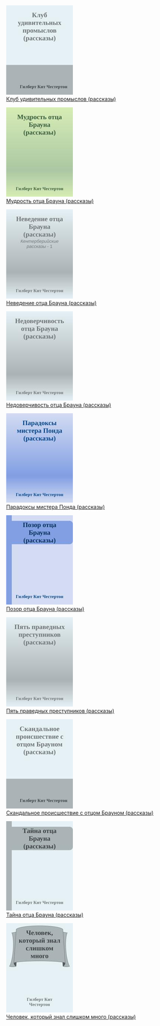 ![](Клуб%20удивительных%20промыслов%20(рассказы).jpg)  
[Клуб удивительных промыслов (рассказы)](Клуб%20удивительных%20промыслов%20(рассказы).txt)

![](Мудрость%20отца%20Брауна%20(рассказы).jpg)  
[Мудрость отца Брауна (рассказы)](Мудрость%20отца%20Брауна%20(рассказы).txt)

![](Неведение%20отца%20Брауна%20(рассказы).jpg)  
[Неведение отца Брауна (рассказы)](Неведение%20отца%20Брауна%20(рассказы).txt)

![](Недоверчивость%20отца%20Брауна%20(рассказы).jpg)  
[Недоверчивость отца Брауна (рассказы)](Недоверчивость%20отца%20Брауна%20(рассказы).txt)

![](Парадоксы%20мистера%20Понда%20(рассказы).jpg)  
[Парадоксы мистера Понда (рассказы)](Парадоксы%20мистера%20Понда%20(рассказы).txt)

![](Позор%20отца%20Брауна%20(рассказы).jpg)  
[Позор отца Брауна (рассказы)](Позор%20отца%20Брауна%20(рассказы).txt)

![](Пять%20праведных%20преступников%20(рассказы).jpg)  
[Пять праведных преступников (рассказы)](Пять%20праведных%20преступников%20(рассказы).txt)

![](Скандальное%20происшествие%20с%20отцом%20Брауном%20(рассказы).jpg)  
[Скандальное происшествие с отцом Брауном (рассказы)](Скандальное%20происшествие%20с%20отцом%20Брауном%20(рассказы).txt)

![](Тайна%20отца%20Брауна%20(рассказы).jpg)  
[Тайна отца Брауна (рассказы)](Тайна%20отца%20Брауна%20(рассказы).txt)

![](Человек,%20который%20знал%20слишком%20много%20(рассказы).jpg)  
[Человек, который знал слишком много (рассказы)](Человек,%20который%20знал%20слишком%20много%20(рассказы).txt)
